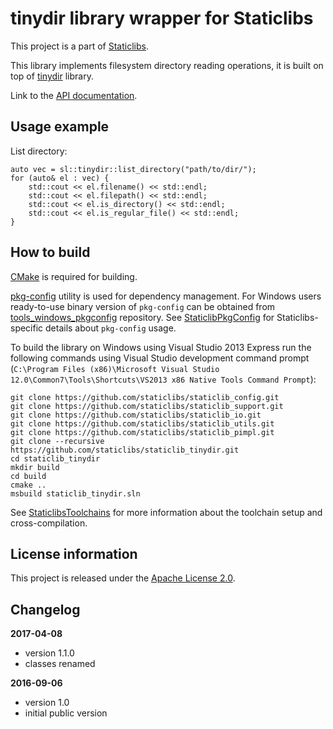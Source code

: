 tinydir library wrapper for Staticlibs
======================================

This project is a part of [Staticlibs](http://staticlibs.net/).

This library implements filesystem directory reading operations,
it is built on top of [tinydir](https://github.com/cxong/tinydir) library.

Link to the [API documentation](http://staticlibs.github.io/staticlib_tinydir/docs/html/namespacestaticlib_1_1tinydir.html).

Usage example
-------------

List directory:

    auto vec = sl::tinydir::list_directory("path/to/dir/");
    for (auto& el : vec) {
        std::cout << el.filename() << std::endl;
        std::cout << el.filepath() << std::endl;
        std::cout << el.is_directory() << std::endl;
        std::cout << el.is_regular_file() << std::endl;
    }

How to build
------------

[CMake](http://cmake.org/) is required for building.

[pkg-config](http://www.freedesktop.org/wiki/Software/pkg-config/) utility is used for dependency management.
For Windows users ready-to-use binary version of `pkg-config` can be obtained from [tools_windows_pkgconfig](https://github.com/staticlibs/tools_windows_pkgconfig) repository.
See [StaticlibPkgConfig](https://github.com/staticlibs/wiki/wiki/StaticlibPkgConfig) for Staticlibs-specific details about `pkg-config` usage.

To build the library on Windows using Visual Studio 2013 Express run the following commands using
Visual Studio development command prompt 
(`C:\Program Files (x86)\Microsoft Visual Studio 12.0\Common7\Tools\Shortcuts\VS2013 x86 Native Tools Command Prompt`):

    git clone https://github.com/staticlibs/staticlib_config.git
    git clone https://github.com/staticlibs/staticlib_support.git
    git clone https://github.com/staticlibs/staticlib_io.git
    git clone https://github.com/staticlibs/staticlib_utils.git
    git clone https://github.com/staticlibs/staticlib_pimpl.git
    git clone --recursive https://github.com/staticlibs/staticlib_tinydir.git
    cd staticlib_tinydir
    mkdir build
    cd build
    cmake ..
    msbuild staticlib_tinydir.sln

See [StaticlibsToolchains](https://github.com/staticlibs/wiki/wiki/StaticlibsToolchains) for 
more information about the toolchain setup and cross-compilation.

License information
-------------------

This project is released under the [Apache License 2.0](http://www.apache.org/licenses/LICENSE-2.0).

Changelog
---------

**2017-04-08**

 * version 1.1.0
 * classes renamed

**2016-09-06**

 * version 1.0
 * initial public version
